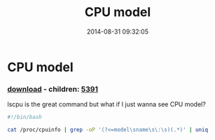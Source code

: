 ﻿---
pid:            5390
poster:         greg zakharov
title:          CPU model
date:           2014-08-31 09:32:05
format:         bash
parent:         0
parent:         0
children:       5391
---

# CPU model

### [download](5390.sh) - children: [5391](5391.md)

lscpu is the great command but what if I just wanna see CPU model?

```bash
#!/bin/bash

cat /proc/cpuinfo | grep -oP '(?<=model\sname\s\:\s)(.*)' | uniq
```

